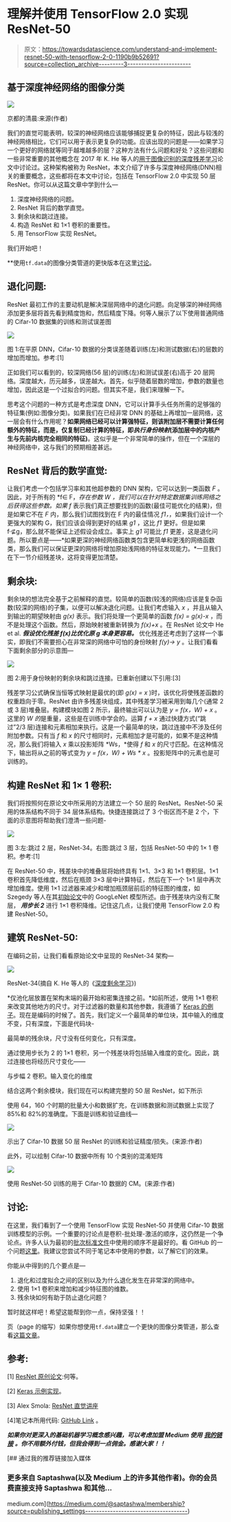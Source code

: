 # 理解并使用 TensorFlow 2.0 实现 ResNet-50

> 原文：<https://towardsdatascience.com/understand-and-implement-resnet-50-with-tensorflow-2-0-1190b9b52691?source=collection_archive---------3----------------------->

## 基于深度神经网络的图像分类

![](img/62594031503f0c3dc4bb464a18a854de.png)

京都的清晨:来源(作者)

我们的直觉可能表明，较深的神经网络应该能够捕捉更复杂的特征，因此与较浅的神经网络相比，它们可以用于表示更复杂的功能。应该出现的问题是——如果学习一个更好的网络就等同于越堆越多的层？这种方法有什么问题和好处？这些问题和一些非常重要的其他概念在 2017 年 K. He 等人的[用于图像识别的深度残差学习](https://arxiv.org/pdf/1512.03385.pdf)论文中讨论过。这种架构被称为 ResNet，本文介绍了许多与深度神经网络(DNN)相关的重要概念，这些都将在本文中讨论，包括在 TensorFlow 2.0 中实现 50 层 ResNet。你可以从这篇文章中学到什么—

1.  深度神经网络的问题。
2.  ResNet 背后的数学直觉。
3.  剩余块和跳过连接。
4.  构造 ResNet 和 1×1 卷积的重要性。
5.  用 TensorFlow 实现 ResNet。

我们开始吧！

**使用`tf.data`的图像分类管道的更快版本在这里[讨论](/time-to-choose-tensorflow-data-over-imagedatagenerator-215e594f2435)。

## 退化问题:

ResNet 最初工作的主要动机是解决深层网络中的退化问题。向足够深的神经网络添加更多层将首先看到精度饱和，然后精度下降。何等人展示了以下使用普通网络的 Cifar-10 数据集的训练和测试误差图

![](img/e03e7644e28c6da9e36a1136a2225b38.png)

图 1:在平原 DNN，Cifar-10 数据的分类误差随着训练(左)和测试数据(右)的层数的增加而增加。参考:[1]

正如我们可以看到的，较深网络(56 层)的训练(左)和测试误差(右)高于 20 层网络。深度越大，历元越多，误差越大。首先，似乎随着层数的增加，参数的数量也增加，因此这是一个过拟合的问题。但其实不是，我们来理解一下。

思考这个问题的一种方式是考虑深度 DNN，它可以计算手头任务所需的足够强的特征集(例如:图像分类)。如果我们在已经非常 DNN 的基础上再增加一层网络，这一层会有什么作用呢？**如果网络已经可以计算强特征，则该附加层不需要计算任何额外的特征，而是，仅复制已经计算的特征，即*执行身份映射*(添加层中的内核产生与先前内核完全相同的特征)**。这似乎是一个非常简单的操作，但在一个深层的神经网络中，这与我们的预期相差甚远。

## ResNet 背后的数学直觉:

让我们考虑一个包括学习率和其他超参数的 DNN 架构，它可以达到一类函数 *F* 。因此，对于所有的 *f∈ F，*存在参数 *W* ，我们可以在针对特定数据集训练网络之后获得这些参数。如果 *f** 表示我们真正想要找到的函数(最佳可能优化的结果)，但是如果它不在 *F* 内，那么我们试图找到在 F 内的最佳情况 *f1，*，如果我们设计一个更强大的架构 G，我们应该会得到更好的结果 *g1* ，这比 *f1* 更好。但是如果 f·⊈g，那么就不能保证上述假设会成立。事实上 *g1* 可能比 *f1* 更差，这是退化问题。所以要点是——*如果更深的神经网络函数类包含更简单和更浅的网络函数类，那么我们可以保证更深的网络将增加原始浅网络的特征发现能力。*一旦我们在下一节介绍残差块，这将变得更加清楚。

## 剩余块:

剩余块的想法完全基于之前解释的直觉。较简单的函数(较浅的网络)应该是复杂函数(较深的网络)的子集，以便可以解决退化问题。让我们考虑输入 *x* ，并且从输入到输出的期望映射由 *g(x)* 表示。我们将处理一个更简单的函数 *f(x) = g(x)-x* ，而不是处理这个函数。然后，原始映射被重新转换为 *f(x)+x* 。在 ResNet 论文中 He et al. ***假设优化残差 f(x)比优化原 g 本身更容易。*** 优化残差还考虑到了这样一个事实，即我们不需要担心在非常深的网络中可怕的身份映射 *f(y)→ y* 。让我们看看下面剩余部分的示意图—

![](img/562595706c4ba758be3e7970d10f2dcb.png)

图 2:用于身份映射的剩余块和跳过连接。已重新创建以下引用:[3]

残差学习公式确保当恒等式映射是最优的(即 *g(x) = x* )时，该优化将使残差函数的权重趋向于零。ResNet 由许多残差块组成，其中残差学习被采用到每几个(通常 2 或 3 层)堆叠层。构建模块如图 2 所示，最终输出可以认为是 *y = f(x，W) + x* 。这里的 *W 的*是重量，这些是在训练中学会的。运算 *f + x* 通过快捷方式(“跳过”2/3 层)连接和元素相加来执行。这是一个最简单的块，跳过连接中不涉及任何附加参数。只有当 *f* 和 *x* 的尺寸相同时，元素相加才是可能的，如果不是这种情况，那么我们将输入 *x* 乘以投影矩阵 *Ws，*使得 *f* 和 *x* 的尺寸匹配。在这种情况下，输出将从之前的等式变为 *y = f(x，W) + Ws * x* 。投影矩阵中的元素也是可训练的。

## 构建 ResNet 和 1× 1 卷积:

我们将按照何在原论文中所采用的方法建立一个 50 层的 ResNet。ResNet-50 采用的体系结构不同于 34 层体系结构。快捷连接跳过了 3 个街区而不是 2 个，下面的示意图将帮助我们澄清一些问题-

![](img/354fd6fbf07e2cab2fe2b28dfaef59e9.png)

图 3:左:跳过 2 层，ResNet-34。右图:跳过 3 层，包括 ResNet-50 中的 1× 1 卷积。参考:[1]

在 ResNet-50 中，残差块中的堆叠层将始终具有 1×1、3×3 和 1×1 卷积层。1×1 卷积首先降低维度，然后在瓶颈 3×3 层中计算特征，然后在下一个 1×1 层中再次增加维度。使用 1×1 过滤器来减少和增加瓶颈层前后的特征图的维度，如 Szegedy 等人在其[初始论文](https://arxiv.org/abs/1409.4842)中的 GoogLeNet 模型所述。由于残差块内没有汇聚层， ***用步长 2*** 进行 1×1 卷积降维。记住这几点，让我们使用 TensorFlow 2.0 构建 ResNet-50。

## 建筑 ResNet-50:

在编码之前，让我们看看原始论文中呈现的 ResNet-34 架构—

![](img/500cbfefe3eb8a7d4f97d42007c6a8de.png)

ResNet-34(摘自 K. He 等人的《[深度剩余学习](https://arxiv.org/abs/1512.03385)》)

*仅池化层放置在架构末端的最开始和密集连接之前。*如前所述，使用 1×1 卷积来改变其他地方的尺寸。对于过滤器的数量和其他参数，我遵循了 [Keras 的例子](https://keras.io/examples/cifar10_resnet/)。现在是编码的时候了。首先，我们定义一个最简单的单位块，其中输入的维度不变，只有深度，下面是代码块-

最简单的残余块，尺寸没有任何变化，只有深度。

通过使用步长为 2 的 1×1 卷积，另一个残差块将包括输入维度的变化。因此，跳过连接也将经历尺寸变化——

与步幅 2 卷积。输入变化的维度

结合这两个剩余模块，我们现在可以构建完整的 50 层 ResNet，如下所示

使用 64，160 个时期的批量大小和数据扩充，在训练数据和测试数据上实现了 85%和 82%的准确度。下面是训练和验证曲线—

![](img/abf00a542a095f753b38e79deea853a6.png)

示出了 Cifar-10 数据 50 层 ResNet 的训练和验证精度/损失。(来源:作者)

此外，可以绘制 Cifar-10 数据中所有 10 个类别的混淆矩阵

![](img/b4ce6b426ee51a8ca27dc7e0bfdf7f32.png)

使用 ResNet-50 训练的用于 Cifar-10 数据的 CM。(来源:作者)

## 讨论:

在这里，我们看到了一个使用 TensorFlow 实现 ResNet-50 并使用 Cifar-10 数据训练模型的示例。一个重要的讨论点是卷积-批处理-激活的顺序，这仍然是一个争论点。许多人认为最初的[批次标准文件](https://arxiv.org/abs/1502.03167)中使用的顺序不是最好的。看 GitHub 的一个问题[这里](https://github.com/titu1994/Wide-Residual-Networks/issues/4)。我建议您尝试不同于笔记本中使用的参数，以了解它们的效果。

你能从中得到的几个要点是—

1.  退化和过度拟合之间的区别以及为什么退化发生在非常深的网络中。
2.  使用 1×1 卷积来增加和减少特征图的维数。
3.  残余块如何有助于防止退化问题？

暂时就这样吧！希望这能帮到你一点，保持坚强！！

页（page 的缩写）如果你想使用`tf.data`建立一个更快的图像分类管道，那么查看[这篇文章](/time-to-choose-tensorflow-data-over-imagedatagenerator-215e594f2435)。

## 参考:

[1] [ResNet 原创论文](https://arxiv.org/abs/1512.03385):何等。

[2] [Keras 示例实现](https://keras.io/examples/cifar10_resnet/)。

[3] Alex Smola: [ResNet 直觉讲座](https://www.youtube.com/watch?v=lugkZaFj4x8)

[4]笔记本所用代码: [GitHub Link](https://github.com/suvoooo/Learn-TensorFlow/blob/master/resnet/Implement_Resnet_TensorFlow.ipynb) 。

***如果你对更深入的基础机器学习概念感兴趣，可以考虑加盟 Medium 使用*** [***我的链接***](https://saptashwa.medium.com/membership) ***。你不用额外付钱，但我会得到一点佣金。感谢大家！！***

[](https://medium.com/@saptashwa/membership?source=publishing_settings-------------------------------------) [## 通过我的推荐链接加入媒体

### 更多来自 Saptashwa(以及 Medium 上的许多其他作者)。你的会员费直接支持 Saptashwa 和其他…

medium.com](https://medium.com/@saptashwa/membership?source=publishing_settings-------------------------------------)